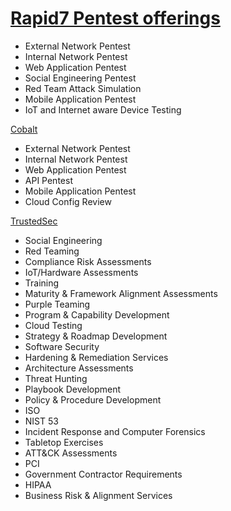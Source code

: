 # [Rapid7 Pentest offerings](https://www.rapid7.com/services/security-consulting/penetration-testing-services/)
- External Network Pentest
- Internal Network Pentest
- Web Application Pentest 
- Social Engineering Pentest
- Red Team Attack Simulation
- Mobile Application Pentest
- IoT and Internet aware Device Testing

[Cobalt](https://www.cobalt.io/services/pentest-service)
- External Network Pentest
- Internal Network Pentest
- Web Application Pentest
- API Pentest
- Mobile Application Pentest
- Cloud Config Review

[TrustedSec](https://trustedsec.com/services/penetration-testing/)
- Social Engineering
- Red Teaming
- Compliance Risk Assessments
- IoT/Hardware Assessments
- Training 
- Maturity & Framework Alignment Assessments
- Purple Teaming
- Program & Capability Development
- Cloud Testing
- Strategy & Roadmap Development
- Software Security
- Hardening & Remediation Services
- Architecture Assessments
- Threat Hunting
- Playbook Development
- Policy & Procedure Development
- ISO
- NIST 53
- Incident Response and Computer Forensics
- Tabletop Exercises
- ATT&CK Assessments
- PCI
- Government Contractor Requirements
- HIPAA
- Business Risk & Alignment Services



